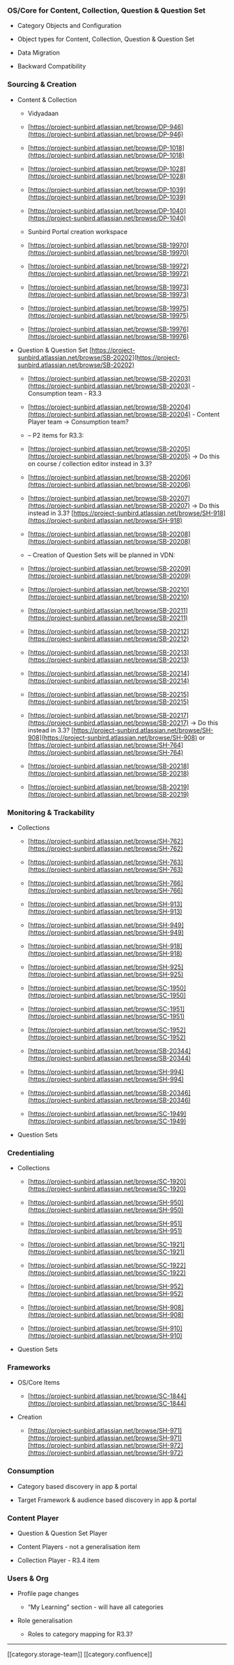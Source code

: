 
### OS/Core for Content, Collection, Question & Question Set

* Category Objects and Configuration


* Object types for Content, Collection, Question & Question Set


* Data Migration


* Backward Compatibility




### Sourcing & Creation

* Content & Collection


    * Vidyadaan


    * [https://project-sunbird.atlassian.net/browse/DP-946](https://project-sunbird.atlassian.net/browse/DP-946)


    * [https://project-sunbird.atlassian.net/browse/DP-1018](https://project-sunbird.atlassian.net/browse/DP-1018)


    * [https://project-sunbird.atlassian.net/browse/DP-1028](https://project-sunbird.atlassian.net/browse/DP-1028)


    * [https://project-sunbird.atlassian.net/browse/DP-1039](https://project-sunbird.atlassian.net/browse/DP-1039)


    * [https://project-sunbird.atlassian.net/browse/DP-1040](https://project-sunbird.atlassian.net/browse/DP-1040)



    
    * Sunbird Portal creation workspace


    * [https://project-sunbird.atlassian.net/browse/SB-19970](https://project-sunbird.atlassian.net/browse/SB-19970)


    * [https://project-sunbird.atlassian.net/browse/SB-19972](https://project-sunbird.atlassian.net/browse/SB-19972)


    * [https://project-sunbird.atlassian.net/browse/SB-19973](https://project-sunbird.atlassian.net/browse/SB-19973)


    * [https://project-sunbird.atlassian.net/browse/SB-19975](https://project-sunbird.atlassian.net/browse/SB-19975)


    * [https://project-sunbird.atlassian.net/browse/SB-19976](https://project-sunbird.atlassian.net/browse/SB-19976)



    

    




* Question & Question Set [https://project-sunbird.atlassian.net/browse/SB-20202](https://project-sunbird.atlassian.net/browse/SB-20202)


    * [https://project-sunbird.atlassian.net/browse/SB-20203](https://project-sunbird.atlassian.net/browse/SB-20203)  - Consumption team - R3.3


    * [https://project-sunbird.atlassian.net/browse/SB-20204](https://project-sunbird.atlassian.net/browse/SB-20204)  - Content Player team → Consumption team?


    * – P2 items for R3.3:


    * [https://project-sunbird.atlassian.net/browse/SB-20205](https://project-sunbird.atlassian.net/browse/SB-20205)  → Do this on course / collection editor instead in 3.3?


    * [https://project-sunbird.atlassian.net/browse/SB-20206](https://project-sunbird.atlassian.net/browse/SB-20206)


    * [https://project-sunbird.atlassian.net/browse/SB-20207](https://project-sunbird.atlassian.net/browse/SB-20207)  → Do this instead in 3.3? [https://project-sunbird.atlassian.net/browse/SH-918](https://project-sunbird.atlassian.net/browse/SH-918)


    * [https://project-sunbird.atlassian.net/browse/SB-20208](https://project-sunbird.atlassian.net/browse/SB-20208)


    * – Creation of Question Sets will be planned in VDN:


    * [https://project-sunbird.atlassian.net/browse/SB-20209](https://project-sunbird.atlassian.net/browse/SB-20209)


    * [https://project-sunbird.atlassian.net/browse/SB-20210](https://project-sunbird.atlassian.net/browse/SB-20210)


    * [https://project-sunbird.atlassian.net/browse/SB-20211](https://project-sunbird.atlassian.net/browse/SB-20211)


    * [https://project-sunbird.atlassian.net/browse/SB-20212](https://project-sunbird.atlassian.net/browse/SB-20212)


    * [https://project-sunbird.atlassian.net/browse/SB-20213](https://project-sunbird.atlassian.net/browse/SB-20213)


    * [https://project-sunbird.atlassian.net/browse/SB-20214](https://project-sunbird.atlassian.net/browse/SB-20214)


    * [https://project-sunbird.atlassian.net/browse/SB-20215](https://project-sunbird.atlassian.net/browse/SB-20215)


    * [https://project-sunbird.atlassian.net/browse/SB-20217](https://project-sunbird.atlassian.net/browse/SB-20217)  → Do this instead in 3.3? [https://project-sunbird.atlassian.net/browse/SH-908](https://project-sunbird.atlassian.net/browse/SH-908)  or [https://project-sunbird.atlassian.net/browse/SH-764](https://project-sunbird.atlassian.net/browse/SH-764)


    * [https://project-sunbird.atlassian.net/browse/SB-20218](https://project-sunbird.atlassian.net/browse/SB-20218)


    * [https://project-sunbird.atlassian.net/browse/SB-20219](https://project-sunbird.atlassian.net/browse/SB-20219)



    


### Monitoring & Trackability

* Collections


    * [https://project-sunbird.atlassian.net/browse/SH-762](https://project-sunbird.atlassian.net/browse/SH-762)


    * [https://project-sunbird.atlassian.net/browse/SH-763](https://project-sunbird.atlassian.net/browse/SH-763)


    * [https://project-sunbird.atlassian.net/browse/SH-766](https://project-sunbird.atlassian.net/browse/SH-766)


    * [https://project-sunbird.atlassian.net/browse/SH-913](https://project-sunbird.atlassian.net/browse/SH-913)


    * [https://project-sunbird.atlassian.net/browse/SH-949](https://project-sunbird.atlassian.net/browse/SH-949)


    * [https://project-sunbird.atlassian.net/browse/SH-918](https://project-sunbird.atlassian.net/browse/SH-918)


    * [https://project-sunbird.atlassian.net/browse/SH-925](https://project-sunbird.atlassian.net/browse/SH-925)


    * [https://project-sunbird.atlassian.net/browse/SC-1950](https://project-sunbird.atlassian.net/browse/SC-1950)


    * [https://project-sunbird.atlassian.net/browse/SC-1951](https://project-sunbird.atlassian.net/browse/SC-1951)


    * [https://project-sunbird.atlassian.net/browse/SC-1952](https://project-sunbird.atlassian.net/browse/SC-1952)


    * [https://project-sunbird.atlassian.net/browse/SB-20344](https://project-sunbird.atlassian.net/browse/SB-20344)


    * [https://project-sunbird.atlassian.net/browse/SH-994](https://project-sunbird.atlassian.net/browse/SH-994)


    * [https://project-sunbird.atlassian.net/browse/SB-20346](https://project-sunbird.atlassian.net/browse/SB-20346)


    * [https://project-sunbird.atlassian.net/browse/SC-1949](https://project-sunbird.atlassian.net/browse/SC-1949)



    
* Question Sets




### Credentialing

* Collections


    * [https://project-sunbird.atlassian.net/browse/SC-1920](https://project-sunbird.atlassian.net/browse/SC-1920)


    * [https://project-sunbird.atlassian.net/browse/SH-950](https://project-sunbird.atlassian.net/browse/SH-950)


    * [https://project-sunbird.atlassian.net/browse/SH-951](https://project-sunbird.atlassian.net/browse/SH-951)


    * [https://project-sunbird.atlassian.net/browse/SC-1921](https://project-sunbird.atlassian.net/browse/SC-1921)


    * [https://project-sunbird.atlassian.net/browse/SC-1922](https://project-sunbird.atlassian.net/browse/SC-1922)


    * [https://project-sunbird.atlassian.net/browse/SH-952](https://project-sunbird.atlassian.net/browse/SH-952)


    * [https://project-sunbird.atlassian.net/browse/SH-908](https://project-sunbird.atlassian.net/browse/SH-908)


    * [https://project-sunbird.atlassian.net/browse/SH-910](https://project-sunbird.atlassian.net/browse/SH-910)



    
* Question Sets




### Frameworks

* OS/Core Items


    * [https://project-sunbird.atlassian.net/browse/SC-1844](https://project-sunbird.atlassian.net/browse/SC-1844)



    
* Creation


    * [https://project-sunbird.atlassian.net/browse/SH-971](https://project-sunbird.atlassian.net/browse/SH-971)[https://project-sunbird.atlassian.net/browse/SH-972](https://project-sunbird.atlassian.net/browse/SH-972)



    


### Consumption

* Category based discovery in app & portal


* Target Framework & audience based discovery in app & portal




### Content Player

* Question & Question Set Player


* Content Players - not a generalisation item


* Collection Player - R3.4 item




### Users & Org

* Profile page changes


    * “My Learning” section - will have all categories



    
* Role generalisation


    * Roles to category mapping for R3.3?



    



*****

[[category.storage-team]] 
[[category.confluence]] 
